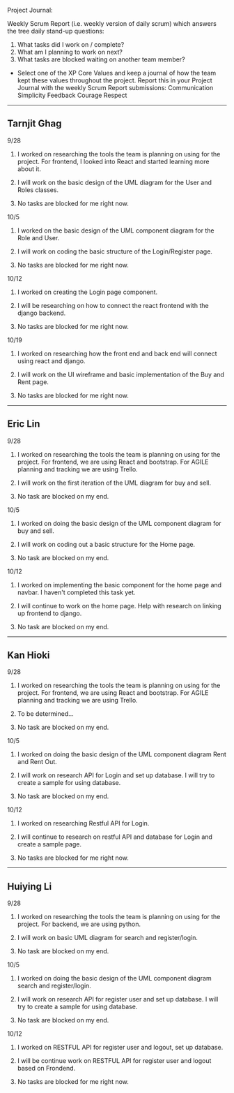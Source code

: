 Project Journal:

Weekly Scrum Report (i.e. weekly version of daily scrum) which answers the tree daily stand-up questions:
  1. What tasks did I work on / complete?
  2. What am I planning to work on next?
  3. What tasks are blocked waiting on another team member?
- Select one of the XP Core Values and keep a journal of how the team kept these values throughout the project.  Report this in your Project Journal with the weekly Scrum Report submissions:
  Communication
  Simplicity
  Feedback
  Courage
  Respect

-----------------------------------------------------------------------------------------------------------------------------------------------------------------------------------
Tarnjit Ghag
-----------------------------------------------------------------------------------------------------------------------------------------------------------------------------------
9/28
1) I worked on researching the tools the team is planning on using for the project.
   For frontend, I looked into React and started learning more about it.

2) I will work on the basic design of the UML diagram for the User and Roles classes.

3) No tasks are blocked for me right now.

10/5
1) I worked on the basic design of the UML component diagram for the Role and User.

2) I will work on coding the basic structure of the Login/Register page.

3) No tasks are blocked for me right now.

10/12
1) I worked on creating the Login page component.

2) I will be researching on how to connect the react frontend with the django backend.

3) No tasks are blocked for me right now.

10/19
1) I worked on researching how the front end and back end will connect using react and django.

2) I will work on the UI wireframe and basic implementation of the Buy and Rent page.

3) No tasks are blocked for me right now.
-----------------------------------------------------------------------------------------------------------------------------------------------------------------------------------
Eric Lin
-----------------------------------------------------------------------------------------------------------------------------------------------------------------------------------
9/28
1) I worked on researching the tools the team is planning on using for the project.
   For frontend, we are using React and bootstrap. For AGILE planning and tracking we are using Trello.

2) I will work on the first iteration of the UML diagram for buy and sell.

3) No task are blocked on my end.

10/5
1) I worked on doing the basic design of the UML component diagram for buy and sell.

2) I will work on coding out a basic structure for the Home page.

3) No task are blocked on my end.

10/12
1) I worked on implementing the basic component for the home page and navbar. I haven't completed this task yet.

2) I will continue to work on the home page. Help with research on linking up frontend to django.

3) No task are blocked on my end.

-----------------------------------------------------------------------------------------------------------------------------------------------------------------------------------
Kan Hioki
-----------------------------------------------------------------------------------------------------------------------------------------------------------------------------------
9/28
1) I worked on researching the tools the team is planning on using for the project.
   For frontend, we are using React and bootstrap. For AGILE planning and tracking we are using Trello.

2) To be determined... 

3) No task are blocked on my end.

10/5

1) I worked on doing the basic design of the UML component diagram Rent and Rent Out.

2) I will work on research API for Login and set up database. I will try to create a sample for using database.

3) No task are blocked on my end.

10/12
1) I worked on researching Restful API for Login.

2) I will continue to research on restful API and database for Login and create a sample page.

3) No tasks are blocked for me right now.


-----------------------------------------------------------------------------------------------------------------------------------------------------------------------------------
Huiying Li
-----------------------------------------------------------------------------------------------------------------------------------------------------------------------------------
9/28
1) I worked on researching the tools the team is planning on using for the project.
   For backend, we are using python.

2) I will work on basic UML diagram for search and register/login.

3) No task are blocked on my end.

10/5

1) I worked on doing the basic design of the UML component diagram search and register/login.

2) I will work on research API for register user and set up database. I will try to create a sample for using database.

3) No task are blocked on my end.

10/12
1) I worked on RESTFUL API for register user and logout, set up database.

2) I will be continue work on RESTFUL API for register user and logout based on Frondend.

3) No tasks are blocked for me right now.
